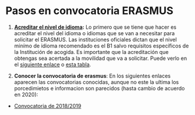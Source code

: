 # Pasos en convocatoria ERASMUS
1. **[Acreditar el nivel de idioma](https://github.com/SciDataUCM/spanish-scholarships/blob/master/accredit-language.md):**
Lo primero que se tiene que hacer es acreditar el nivel del idioma o idiomas que se van a necesitar para solicitar el ERASMUS. 
Las instituciones oficiales dictan que el nivel minímo de idioma recomendado es el B1 salvo requísitos específicos de la Institución 
de acogida.
Es importante que la acreditación que obtengas sea acertada a la movilidad que va a solicitar. Puede verlo en el [siguiente enlace](https://github.com/SciDataUCM/spanish-scholarships/blob/master/accredit-language.md)
o [esta tabla](https://idiomascomplutense.es/wp-content/uploads/2018/10/Certificados-oficiales-admitidos-por-CSIM-para-Erasmus-Actualizacion-Octubre-2018.pdf).

2. **Conocer la convocatoria de erasmus**: En los siguientes enlaces aparecen las convocatorias conocidas, aunque no este la ultima
los porcedimietos e informacion son parecidos (hasta cambio de acuerdo en 2020):
* [Convocatoria de 2018/2019]()
